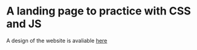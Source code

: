 # A landing page to practice with CSS and JS

A design of the website is avaliable [here](https://verstaem.online/projects/freebie/)
